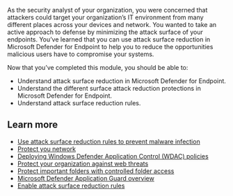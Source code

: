 As the security analyst of your organization, you were concerned that attackers could target your organization’s IT environment from many different places across your devices and network. You wanted to take an active approach to defense by minimizing the attack surface of your endpoints. You’ve learned that you can use attack surface reduction in Microsoft Defender for Endpoint to help you to reduce the opportunities malicious users have to compromise your systems.

Now that you’ve completed this module, you should be able to:

- Understand attack surface reduction in Microsoft Defender for Endpoint.
- Understand the different surface attack reduction protections in Microsoft Defender for Endpoint.
- Understand attack surface reduction rules.

## Learn more

- [Use attack surface reduction rules to prevent malware infection](/microsoft-365/security/defender-endpoint/attack-surface-reduction)
- [Protect you network](/microsoft-365/security/defender-endpoint/network-protection)
- [Deploying Windows Defender Application Control (WDAC) policies](/windows/security/threat-protection/windows-defender-application-control/windows-defender-application-control-deployment-guide)
- [Protect your organization against web threats](/microsoft-365/security/defender-endpoint/web-threat-protection)
- [Protect important folders with controlled folder access](/microsoft-365/security/defender-endpoint/controlled-folders)
- [Microsoft Defender Application Guard overview](/windows/security/threat-protection/microsoft-defender-application-guard/md-app-guard-overview)
- [Enable attack surface reduction rules](/microsoft-365/security/defender-endpoint/enable-attack-surface-reduction)
